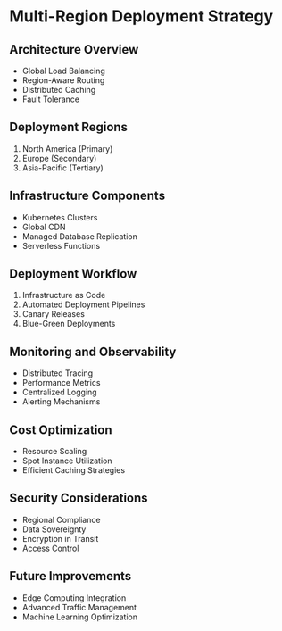 # Multi-Region Deployment Strategy

## Architecture Overview
- Global Load Balancing
- Region-Aware Routing
- Distributed Caching
- Fault Tolerance

## Deployment Regions
1. North America (Primary)
2. Europe (Secondary)
3. Asia-Pacific (Tertiary)

## Infrastructure Components
- Kubernetes Clusters
- Global CDN
- Managed Database Replication
- Serverless Functions

## Deployment Workflow
1. Infrastructure as Code
2. Automated Deployment Pipelines
3. Canary Releases
4. Blue-Green Deployments

## Monitoring and Observability
- Distributed Tracing
- Performance Metrics
- Centralized Logging
- Alerting Mechanisms

## Cost Optimization
- Resource Scaling
- Spot Instance Utilization
- Efficient Caching Strategies

## Security Considerations
- Regional Compliance
- Data Sovereignty
- Encryption in Transit
- Access Control

## Future Improvements
- Edge Computing Integration
- Advanced Traffic Management
- Machine Learning Optimization
